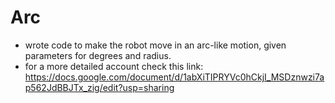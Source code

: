 # Arc
- wrote code to make the robot move in an arc-like motion, given parameters for degrees and radius.
- for a more detailed account check this link:
https://docs.google.com/document/d/1abXiTIPRYVc0hCkjI_MSDznwzi7ap562JdBBJTx_zig/edit?usp=sharing
